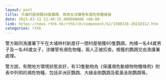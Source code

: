 ```yaml
---
layout: post
title: 大埔村屋檢獲60隻鸚鵡　兩男女涉嫌管有瀕危物種被捕
date: 2021-03-12 22:49:25.000000000 +08:00
link: https://news.rthk.hk/rthk/ch/component/k2/1580328-20210312.htm
categories: rthk
---
```


警方聯同漁護署下午在大埔林村新屋仔一間村屋檢獲60隻鸚鵡，拘捕一名44歲男子及一名46歲女子，涉嫌管有瀕危物種，兩人正被扣查。檢獲的鸚鵡交由漁護署處理。

警方說，有關地方環境狀態良好，有33隻動物為《保護瀕危動植物物種條例》附表中列明的瀕危物種，包括非洲灰鸚鵡、大綠金剛鸚鵡及藍黃金剛鸚鵡等。
